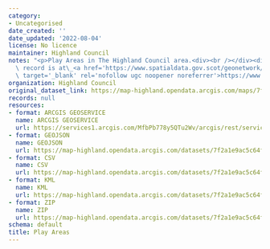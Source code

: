 ```yaml
---
category:
- Uncategorised
date_created: ''
date_updated: '2022-08-04'
license: No licence
maintainer: Highland Council
notes: "<p>Play Areas in The Highland Council area.<div><br /></div><div>Gemini metadata\
  \ record is at\_<a href='https://www.spatialdata.gov.scot/geonetwork/srv/eng/catalog.search#/metadata/6ffa4373-b5f6-4cea-bba8-6b9c501021c1'\
  \ target='_blank' rel='nofollow ugc noopener noreferrer'>https://www.spatialdata.gov.scot/geonetwork/srv/eng/catalog.search#/metadata/6ffa4373-b5f6-4cea-bba8-6b9c501021c1</a>.</div></p>"
organization: Highland Council
original_dataset_link: https://map-highland.opendata.arcgis.com/maps/7f2a1e9ac5c64ffd97e8410741b9f3e9_0
records: null
resources:
- format: ARCGIS GEOSERVICE
  name: ARCGIS GEOSERVICE
  url: https://services1.arcgis.com/MfbPb778y5QTu2Wv/arcgis/rest/services/PlayAreas/FeatureServer/0
- format: GEOJSON
  name: GEOJSON
  url: https://map-highland.opendata.arcgis.com/datasets/7f2a1e9ac5c64ffd97e8410741b9f3e9_0.geojson?outSR=%7B%22latestWkid%22%3A27700%2C%22wkid%22%3A27700%7D
- format: CSV
  name: CSV
  url: https://map-highland.opendata.arcgis.com/datasets/7f2a1e9ac5c64ffd97e8410741b9f3e9_0.csv?outSR=%7B%22latestWkid%22%3A27700%2C%22wkid%22%3A27700%7D
- format: KML
  name: KML
  url: https://map-highland.opendata.arcgis.com/datasets/7f2a1e9ac5c64ffd97e8410741b9f3e9_0.kml?outSR=%7B%22latestWkid%22%3A27700%2C%22wkid%22%3A27700%7D
- format: ZIP
  name: ZIP
  url: https://map-highland.opendata.arcgis.com/datasets/7f2a1e9ac5c64ffd97e8410741b9f3e9_0.zip?outSR=%7B%22latestWkid%22%3A27700%2C%22wkid%22%3A27700%7D
schema: default
title: Play Areas
---
```

